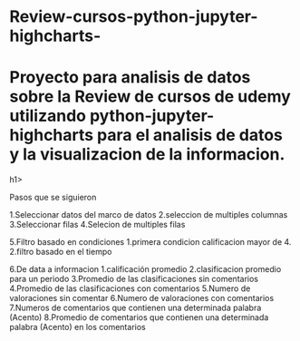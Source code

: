 # Review-cursos-python-jupyter-highcharts-

<h1>Proyecto para analisis de datos sobre la Review de cursos de udemy utilizando python-jupyter-highcharts para el analisis de datos y la visualizacion de la informacion.</h1>h1>

<p>Pasos que se siguieron</p>

1.Seleccionar datos del marco de datos
2.seleccion de multiples columnas 
3.Seleccionar filas
4.Selecion de multiples filas

5.Filtro basado en condiciones
  1.primera condicion calificacion mayor de 4.
  2.filtro basado en el tiempo

6.De data a informacion
  1.calificación promedio
  2.clasificacion promedio para un periodo
  3.Promedio de las clasificaciones sin comentarios
  4.Promedio de las clasificaciones con comentarios
  5.Numero de valoraciones sin comentar
  6.Numero de valoraciones con comentarios 
  7.Numeros de comentarios que contienen una determinada palabra (Acento)
  8.Promedio de comentarios que contienen una determinada palabra (Acento) en los comentarios
